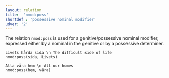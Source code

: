 ```yaml
---
layout: relation
title:  'nmod:poss'
shortdef : 'possessive nominal modifier'
udver: '2'
---
```


The relation `nmod:poss` is used for a genitive/possessive nominal modifier, expressed either by a nominal in the genitive or by a possessive determiner.

~~~ sdparse
Livets hårda sida \n The difficult side of life
nmod:poss(sida, Livets)
~~~

~~~ sdparse
Alla våra hem \n All our homes
nmod:poss(hem, våra)
~~~
<!-- Interlanguage links updated St lis 3 20:58:59 CET 2021 -->
